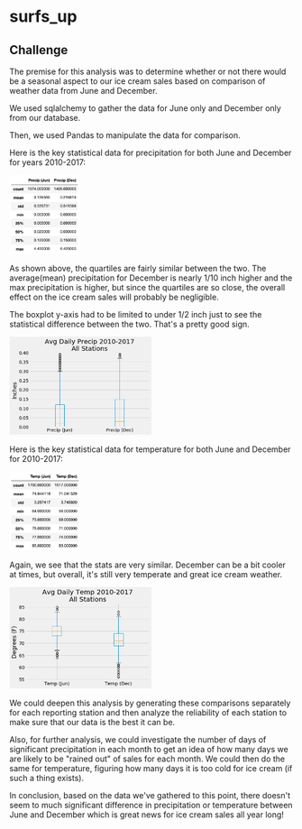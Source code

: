 # surfs_up
## Challenge

The premise for this analysis was to determine whether or not there would be a seasonal aspect to our ice cream sales based on comparison of weather data from June and December.

We used sqlalchemy to gather the data for June only and December only from our database.

Then, we used Pandas to manipulate the data for comparison.

Here is the key statistical data for precipitation for both June and December for years 2010-2017:

<img src="https://github.com/songmanrob/surfs_up/blob/master/prcp_df_describe.png" width="25%" height="25%">

As shown above, the quartiles are fairly similar between the two. The average(mean) precipitation for December is nearly 1/10 inch higher and the max precipitation is higher, but since the quartiles are so close, the overall effect on the ice cream sales will probably be negligible.

The boxplot y-axis had to be limited to under 1/2 inch just to see the statistical difference between the two. That's a pretty good sign.

<img src="https://github.com/songmanrob/surfs_up/blob/master/prcp_df_boxplot.png" width="50%" height="50%">


Here is the key statistical data for temperature for both June and December for 2010-2017:

<img src="https://github.com/songmanrob/surfs_up/blob/master/temp_df_describe.png" width="25%" height="25%">

Again, we see that the stats are very similar. December can be a bit cooler at times, but overall, it's still very temperate and great ice cream weather.

<img src="https://github.com/songmanrob/surfs_up/blob/master/temp_df_boxplot.png" width="50%" height="50%">


We could deepen this analysis by generating these comparisons separately for each reporting station and then analyze the reliability of each station to make sure that our data is the best it can be.

Also, for further analysis, we could investigate the number of days of significant precipitation in each month to get an idea of how many days we are likely to be "rained out" of sales for each month. We could then do the same for temperature, figuring how many days it is too cold for ice cream (if such a thing exists).


In conclusion, based on the data we've gathered to this point, there doesn't seem to much significant difference in precipitation or temperature between June and December which is great news for ice cream sales all year long!
